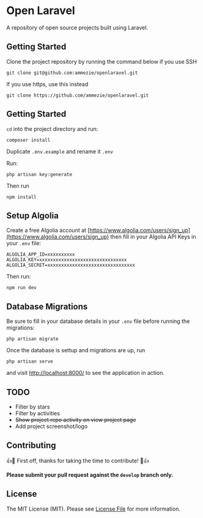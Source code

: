 # Open Laravel

A repository of open source projects built using Laravel.

## Getting Started

Clone the project repository by running the command below if you use SSH

`git clone git@github.com:ammezie/openlaravel.git`

If you use https, use this instead

`git clone https://github.com/ammezie/openlaravel.git`

## Getting Started

`cd` into the project directory and run:

`composer install`

Duplicate `.env.example` and rename it `.env`

Run:

`php artisan key:generate`

Then run

`npm install`

## Setup Algolia

Create a free Algolia account at [https://www.algolia.com/users/sign_up](https://www.algolia.com/users/sign_up) then fill in your Algolia API Keys in your `.env` file:

```
ALGOLIA_APP_ID=xxxxxxxxxx
ALGOLIA_KEY=xxxxxxxxxxxxxxxxxxxxxxxxxxxxxxxx
ALGOLIA_SECRET=xxxxxxxxxxxxxxxxxxxxxxxxxxxxxxxx
```

Then run:

`npm run dev`

## Database Migrations

Be sure to fill in your database details in your `.env` file before running the migrations:

`php artisan migrate`

Once the database is settup and migrations are up, run

`php artisan serve`

and visit [http://localhost:8000/](http://localhost:8000/) to see the application in action.

## TODO

* Filter by stars
* Filter by activities
* ~~Show project repo activity on view project page~~
* Add project screenshot/logo

## Contributing

:+1::tada: First off, thanks for taking the time to contribute! :tada::+1:

**Please submit your pull request against the `develop` branch only.**

## License

The MIT License (MIT). Please see [License File](LICENSE.md) for more information.